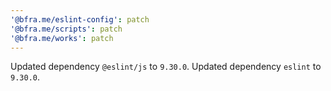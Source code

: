 ```yaml
---
'@bfra.me/eslint-config': patch
'@bfra.me/scripts': patch
'@bfra.me/works': patch
---
```


Updated dependency `@eslint/js` to `9.30.0`.
Updated dependency `eslint` to `9.30.0`.
